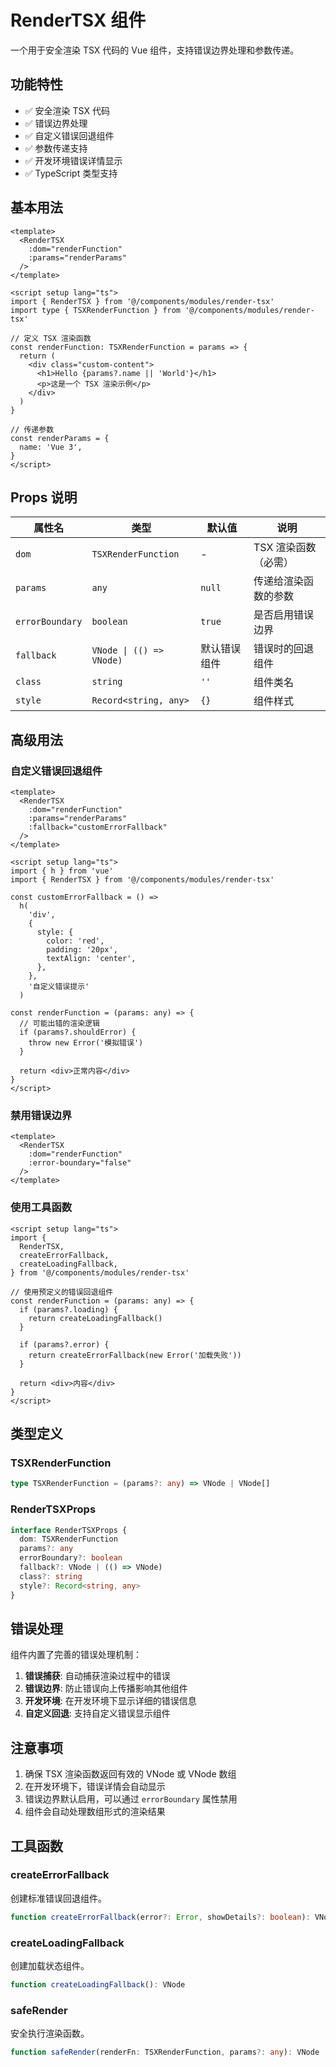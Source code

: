 # RenderTSX 组件

一个用于安全渲染 TSX 代码的 Vue 组件，支持错误边界处理和参数传递。

## 功能特性

- ✅ 安全渲染 TSX 代码
- ✅ 错误边界处理
- ✅ 自定义错误回退组件
- ✅ 参数传递支持
- ✅ 开发环境错误详情显示
- ✅ TypeScript 类型支持

## 基本用法

```vue
<template>
  <RenderTSX
    :dom="renderFunction"
    :params="renderParams"
  />
</template>

<script setup lang="ts">
import { RenderTSX } from '@/components/modules/render-tsx'
import type { TSXRenderFunction } from '@/components/modules/render-tsx'

// 定义 TSX 渲染函数
const renderFunction: TSXRenderFunction = params => {
  return (
    <div class="custom-content">
      <h1>Hello {params?.name || 'World'}</h1>
      <p>这是一个 TSX 渲染示例</p>
    </div>
  )
}

// 传递参数
const renderParams = {
  name: 'Vue 3',
}
</script>
```

## Props 说明

| 属性名          | 类型                     | 默认值       | 说明                 |
| --------------- | ------------------------ | ------------ | -------------------- |
| `dom`           | `TSXRenderFunction`      | -            | TSX 渲染函数（必需） |
| `params`        | `any`                    | `null`       | 传递给渲染函数的参数 |
| `errorBoundary` | `boolean`                | `true`       | 是否启用错误边界     |
| `fallback`      | `VNode \| (() => VNode)` | 默认错误组件 | 错误时的回退组件     |
| `class`         | `string`                 | `''`         | 组件类名             |
| `style`         | `Record<string, any>`    | `{}`         | 组件样式             |

## 高级用法

### 自定义错误回退组件

```vue
<template>
  <RenderTSX
    :dom="renderFunction"
    :params="renderParams"
    :fallback="customErrorFallback"
  />
</template>

<script setup lang="ts">
import { h } from 'vue'
import { RenderTSX } from '@/components/modules/render-tsx'

const customErrorFallback = () =>
  h(
    'div',
    {
      style: {
        color: 'red',
        padding: '20px',
        textAlign: 'center',
      },
    },
    '自定义错误提示'
  )

const renderFunction = (params: any) => {
  // 可能出错的渲染逻辑
  if (params?.shouldError) {
    throw new Error('模拟错误')
  }

  return <div>正常内容</div>
}
</script>
```

### 禁用错误边界

```vue
<template>
  <RenderTSX
    :dom="renderFunction"
    :error-boundary="false"
  />
</template>
```

### 使用工具函数

```vue
<script setup lang="ts">
import {
  RenderTSX,
  createErrorFallback,
  createLoadingFallback,
} from '@/components/modules/render-tsx'

// 使用预定义的错误回退组件
const renderFunction = (params: any) => {
  if (params?.loading) {
    return createLoadingFallback()
  }

  if (params?.error) {
    return createErrorFallback(new Error('加载失败'))
  }

  return <div>内容</div>
}
</script>
```

## 类型定义

### TSXRenderFunction

```typescript
type TSXRenderFunction = (params?: any) => VNode | VNode[]
```

### RenderTSXProps

```typescript
interface RenderTSXProps {
  dom: TSXRenderFunction
  params?: any
  errorBoundary?: boolean
  fallback?: VNode | (() => VNode)
  class?: string
  style?: Record<string, any>
}
```

## 错误处理

组件内置了完善的错误处理机制：

1. **错误捕获**: 自动捕获渲染过程中的错误
2. **错误边界**: 防止错误向上传播影响其他组件
3. **开发环境**: 在开发环境下显示详细的错误信息
4. **自定义回退**: 支持自定义错误显示组件

## 注意事项

1. 确保 TSX 渲染函数返回有效的 VNode 或 VNode 数组
2. 在开发环境下，错误详情会自动显示
3. 错误边界默认启用，可以通过 `errorBoundary` 属性禁用
4. 组件会自动处理数组形式的渲染结果

## 工具函数

### createErrorFallback

创建标准错误回退组件。

```typescript
function createErrorFallback(error?: Error, showDetails?: boolean): VNode
```

### createLoadingFallback

创建加载状态组件。

```typescript
function createLoadingFallback(): VNode
```

### safeRender

安全执行渲染函数。

```typescript
function safeRender(renderFn: TSXRenderFunction, params?: any): VNode | VNode[]
```
